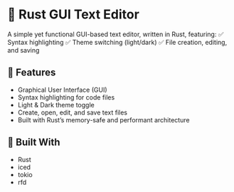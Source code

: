 # 📝 Rust GUI Text Editor

A simple yet functional GUI-based text editor, written in Rust, featuring:
✅ Syntax highlighting
✅ Theme switching (light/dark)
✅ File creation, editing, and saving

## 🚀 Features
- Graphical User Interface (GUI)
- Syntax highlighting for code files
- Light & Dark theme toggle
- Create, open, edit, and save text files
- Built with Rust’s memory-safe and performant architecture

## 🧰 Built With
- Rust
- iced
- tokio
- rfd
